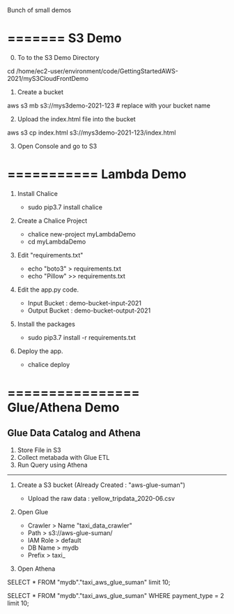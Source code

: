 Bunch of small demos 

=======
S3 Demo
=======
0. To to the S3 Demo Directory 

cd /home/ec2-user/environment/code/GettingStartedAWS-2021/myS3CloudFrontDemo

1. Create a bucket 

aws s3 mb s3://mys3demo-2021-123         # replace with your bucket name

2. Upload the index.html file into the bucket 

aws s3 cp index.html s3://mys3demo-2021-123/index.html

3. Open Console and go to S3 

===========
Lambda Demo 
===========
1. Install Chalice 
    - sudo pip3.7 install chalice
2. Create a Chalice Project 
    - chalice new-project myLambdaDemo
    - cd myLambdaDemo
3. Edit "requirements.txt"
    - echo "boto3" > requirements.txt
    - echo "Pillow" >> requirements.txt
4. Edit the app.py code.
    - Input Bucket : demo-bucket-input-2021
    - Output Bucket : demo-bucket-output-2021

5. Install the packages 
    - sudo pip3.7 install -r requirements.txt

6. Deploy the app. 
    - chalice deploy 

================    
Glue/Athena Demo 
================


Glue Data Catalog and Athena 
----------------------------

1. Store File in S3 
2. Collect metabada with Glue ETL 
3. Run Query using Athena 
----------------------------

1. Create a S3 bucket (Already Created : "aws-glue-suman")
    - Upload the raw data : yellow_tripdata_2020-06.csv   

2. Open Glue 
    - Crawler   > Name "taxi_data_crawler"
    - Path      > s3://aws-glue-suman/
    - IAM Role  > default
    - DB Name   > mydb
    - Prefix    > taxi_

3. Open Athena 
    
SELECT * FROM "mydb"."taxi_aws_glue_suman" limit 10;

SELECT * FROM "mydb"."taxi_aws_glue_suman" 
WHERE payment_type = 2
limit 10;